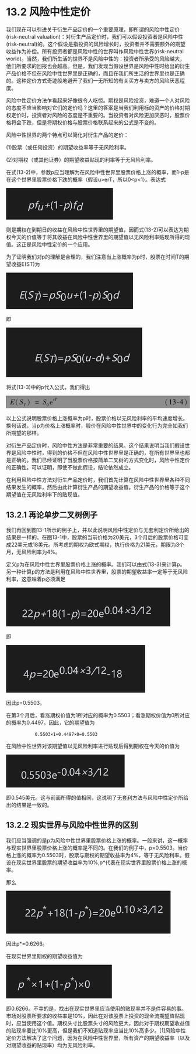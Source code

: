 # 13.2 风险中性定价

我们现在可以引进关于衍生产品定价的一个重要原理，即所谓的风险中性定价(risk-neutral valuation)：对衍生产品定价时，我们可以假设投资者是风险中性(risk-neutral)的。这个假设是指投资的风险增长时，投资者并不需要额外的期望收益作为补偿。所有投资者都是风险中性的世界叫作风险中性世界(risk-neutral world)。当然，我们所生活的世界不是风险中性的：投资者所承受的风险越大，他们所要求的回报也会越高。但是，我们发现当假设世界是风险中性时给出的衍生产品价格不但在风险中性世界里是正确的，而且在我们所生活的世界里也是正确的。这种定价方式奇迹般地避开了我们一无所知的有关买方与卖方的风险厌恶程度。

风险中性定价方法乍看起来好像很令人吃惊。期权是风险投资，难道一个人对风险的态度不应当影响对它们的定价吗？这里的答案是当我们利用标的资产的价格对期权定价时，投资者对风险的态度是不重要的。当投资者对风险更加厌恶时，股票价格将会下跌，但是将期权价格与股票价格联系起来的公式是不变的。

风险中性世界的两个特点可以简化对衍生产品的定价：

(1)股票（或任何投资）的期望收益率等于无风险利率。

(2)对期权（或其他证券）的期望收益贴现的利率等于无风险利率。

在式(13-2)中，参数p应当理解为在风险中性世界里股票价格上涨的概率，而1-p是在这个世界里股票价格下跌的概率（假设u>erT，所以0<p<1）。表达式

![](images/2024-03-03-10-11-00.png)

则是期权在到期日的收益在风险中性世界里的期望值，因而式(13-2)可以表达为期权今天的价值等于将其收益在风险中性世界里的期望值以无风险利率贴现所得的现值。这正是风险中性定价的一个应用。

为了证明我们对p的理解是合理的，我们注意当上涨概率为p时，股票在时间T的期望收益E(ST)为

![](images/2024-03-03-10-11-34.png)

即

![](images/2024-03-03-10-11-59.png)

将式(13-3)中的p代入公式，我们得出

![](images/2024-03-03-10-12-58.png)

以上公式说明股票价格上涨概率为p时，股票价格以无风险利率的平均速度增长。换句话说，当p为价格上涨概率时，股价在风险中性世界中的变化行为完全如我们所期望的那样。

对衍生产品定价时，风险中性方法是非常重要的结果。这个结果说明当我们假设世界是风险中性时，得到的价格不但在风险中性世界里是正确的，在所有世界里也都是正确的。我们已经证明了当股票价格按简单二叉树的方式变化时，风险中性定价的正确性。可以证明，即使不做此假设，结论依然成立。

在利用风险中性方法对衍生产品定价时，我们首先计算在风险中性世界里各种不同结果发生的概率，然后由此计算衍生产品的期望收益值。衍生产品的价格等于这个期望值在无风险利率下的贴现值。

## 13.2.1 再论单步二叉树例子

我们再回到图13-1所示的例子上，并以此说明风险中性定价与无套利定价所给出的结果是一样的。在图13-1中，股票的当前价格为20美元，3个月后的股票价格可变成22美元或18美元。所考虑的期权为欧式期权，执行价格为21美元，期限为3个月，无风险利率为4%。

定义p为在风险中性世界里股票价格上涨的概率。我们可以由式(13-3)来计算p。另一种计算p的方法是利用在风险中性世界里，股票的期望收益率一定等于无风险利率，这意味着p必须满足

![](images/2024-03-03-10-14-19.png)

即

![](images/2024-03-03-10-14-45.png)

因此p=0.5503。

在第3个月后，看涨期权价值为1所对应的概率为0.5503；看涨期权价值为0所对应的概率为0.4497。因此，它的期望值为

               0.5503×1+0.4497×0=0.5503

在风险中性世界对该期望值以无风险利率进行贴现后得到期权在今天的价值为


![](images/2024-03-03-10-15-43.png)

即0.545美元。这与前面所得的值相同，这说明了无套利方法与风险中性定价所给出的结果是一致的。

## 13.2.2 现实世界与风险中性世界的区别

我们应当强调的是p为风险中性世界里股票价格上涨的概率。一般来讲，这一概率与现实世界里股票价格上涨的概率是不同的。在我们的例子中，p=0.5503。当价格上涨的概率为0.5503时，股票与期权的期望收益率为4%，等于无风险利率。假设在现实世界里股票的期望收益率为10%,p*代表在现实世界里股票价格上涨的概率。

那么

![](images/2024-03-03-10-16-37.png)

因此p*=0.6266。

在现实世界里期权的期望收益值为

![](images/2024-03-03-10-17-26.png)

即0.6266。不幸的是，找出在现实世界里应当使用的贴现率并不是件容易的事。市场对股票所要求的收益率是10%，因此在对该股票上投资的现金流期望值贴现时，应当使用这个值。期权头寸比股票头寸的风险更大，因此对于期权期望收益值的贴现率要比10%更高，但是我们不知道贴现率应当比10%高多少。[1]风险中性定价方法解决了这个问题，因为在风险中性世界里，所有资产的期望收益率（以及对期望收益的贴现率）均为无风险利率。

